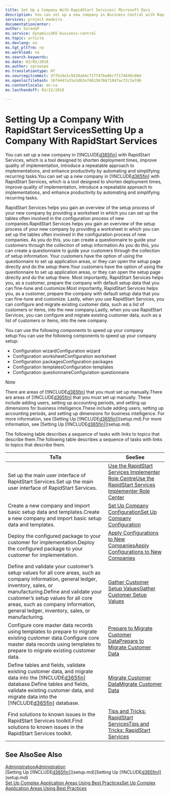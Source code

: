 ```yaml
---
title: Set Up a Company With RapidStart Services| Microsoft Docs
description: You can set up a new company in Business Central with RapidStart services, which is a tool designed to shorten deployment times, improve quality of implementation, introduce a repeatable approach to implementations, and enhance productivity by automating and simplifying recurring tasks.
services: project-madeira
documentationcenter: 
author: SorenGP
ms.service: dynamics365-business-central
ms.topic: article
ms.devlang: na
ms.tgt_pltfrm: na
ms.workload: na
ms.search.keywords: 
ms.date: 03/05/2018
ms.author: sgroespe
ms.translationtype: HT
ms.sourcegitcommit: d7fb34e1c9428a64c71ff47be8bcff174649c00d
ms.openlocfilehash: 16f444fa31e3d63a7d61567667184facf2c3a7d6
ms.contentlocale: en-ca
ms.lasthandoff: 03/22/2018

---
```

# <a name="setting-up-a-company-with-rapidstart-services"></a><span data-ttu-id="08417-103">Setting Up a Company With RapidStart Services</span><span class="sxs-lookup"><span data-stu-id="08417-103">Setting Up a Company With RapidStart Services</span></span>
<span data-ttu-id="08417-104">You can set up a new company in [!INCLUDE[d365fin](includes/d365fin_md.md)] with RapidStart Services, which is a tool designed to shorten deployment times, improve quality of implementation, introduce a repeatable approach to implementations, and enhance productivity by automating and simplifying recurring tasks.</span><span class="sxs-lookup"><span data-stu-id="08417-104">You can set up a new company in [!INCLUDE[d365fin](includes/d365fin_md.md)] with RapidStart Services, which is a tool designed to shorten deployment times, improve quality of implementation, introduce a repeatable approach to implementations, and enhance productivity by automating and simplifying recurring tasks.</span></span>  

<span data-ttu-id="08417-105">RapidStart Services helps you gain an overview of the setup process of your new company by providing a worksheet in which you can set up the tables often involved in the configuration process of new companies.</span><span class="sxs-lookup"><span data-stu-id="08417-105">RapidStart Services helps you gain an overview of the setup process of your new company by providing a worksheet in which you can set up the tables often involved in the configuration process of new companies.</span></span> <span data-ttu-id="08417-106">As you do this, you can create a questionnaire to guide your customers through the collection of setup information.</span><span class="sxs-lookup"><span data-stu-id="08417-106">As you do this, you can create a questionnaire to guide your customers through the collection of setup information.</span></span> <span data-ttu-id="08417-107">Your customers have the option of using the questionnaire to set up application areas, or they can open the setup page directly and do the setup there.</span><span class="sxs-lookup"><span data-stu-id="08417-107">Your customers have the option of using the questionnaire to set up application areas, or they can open the setup page directly and do the setup there.</span></span> <span data-ttu-id="08417-108">Most importantly, RapidStart Services helps you, as a customer, prepare the company with default setup data that you can fine-tune and customize.</span><span class="sxs-lookup"><span data-stu-id="08417-108">Most importantly, RapidStart Services helps you, as a customer, prepare the company with default setup data that you can fine-tune and customize.</span></span> <span data-ttu-id="08417-109">Lastly, when you use RapidStart Services, you can configure and migrate existing customer data, such as a list of customers or items, into the new company.</span><span class="sxs-lookup"><span data-stu-id="08417-109">Lastly, when you use RapidStart Services, you can configure and migrate existing customer data, such as a list of customers or items, into the new company.</span></span>

<span data-ttu-id="08417-110">You can use the following components to speed up your company setup:</span><span class="sxs-lookup"><span data-stu-id="08417-110">You can use the following components to speed up your company setup:</span></span>  

-   <span data-ttu-id="08417-111">Configuration wizard</span><span class="sxs-lookup"><span data-stu-id="08417-111">Configuration wizard</span></span>  
-   <span data-ttu-id="08417-112">Configuration worksheet</span><span class="sxs-lookup"><span data-stu-id="08417-112">Configuration worksheet</span></span>  
-   <span data-ttu-id="08417-113">Configuration packages</span><span class="sxs-lookup"><span data-stu-id="08417-113">Configuration packages</span></span>  
-   <span data-ttu-id="08417-114">Configuration templates</span><span class="sxs-lookup"><span data-stu-id="08417-114">Configuration templates</span></span>  
-   <span data-ttu-id="08417-115">Configuration questionnaire</span><span class="sxs-lookup"><span data-stu-id="08417-115">Configuration questionnaire</span></span>  

> [!Note]  
>  <span data-ttu-id="08417-116">There are areas of [!INCLUDE[d365fin](includes/d365fin_md.md)] that you must set up manually.</span><span class="sxs-lookup"><span data-stu-id="08417-116">There are areas of [!INCLUDE[d365fin](includes/d365fin_md.md)] that you must set up manually.</span></span> <span data-ttu-id="08417-117">These include adding users, setting up accounting periods, and setting up dimensions for business intelligence.</span><span class="sxs-lookup"><span data-stu-id="08417-117">These include adding users, setting up accounting periods, and setting up dimensions for business intelligence.</span></span> <span data-ttu-id="08417-118">For more information, see [Setting Up [!INCLUDE[d365fin](includes/d365fin_md.md)]](setup.md).</span><span class="sxs-lookup"><span data-stu-id="08417-118">For more information, see [Setting Up [!INCLUDE[d365fin](includes/d365fin_md.md)]](setup.md).</span></span>

 <span data-ttu-id="08417-119">The following table describes a sequence of tasks with links to topics that describe them.</span><span class="sxs-lookup"><span data-stu-id="08417-119">The following table describes a sequence of tasks with links to topics that describe them.</span></span>

|<span data-ttu-id="08417-120">**To**</span><span class="sxs-lookup"><span data-stu-id="08417-120">**To**</span></span>|<span data-ttu-id="08417-121">**See**</span><span class="sxs-lookup"><span data-stu-id="08417-121">**See**</span></span>|  
|------------|-------------|  
|<span data-ttu-id="08417-122">Set up the main user interface of RapidStart Services.</span><span class="sxs-lookup"><span data-stu-id="08417-122">Set up the main user interface of RapidStart Services.</span></span>|[<span data-ttu-id="08417-123">Use the RapidStart Services Implementer Role Centre</span><span class="sxs-lookup"><span data-stu-id="08417-123">Use the RapidStart Services Implementer Role Center</span></span>](admin-how-to-use-the-rapidstart-services-role-center-to-track-progress.md)|  
|<span data-ttu-id="08417-124">Create a new company and import basic setup data and templates.</span><span class="sxs-lookup"><span data-stu-id="08417-124">Create a new company and import basic setup data and templates.</span></span>|[<span data-ttu-id="08417-125">Set Up Company Configuration</span><span class="sxs-lookup"><span data-stu-id="08417-125">Set Up Company Configuration</span></span>](admin-set-up-company-configuration.md)|  
|<span data-ttu-id="08417-126">Deploy the configured package to your customer for implementation.</span><span class="sxs-lookup"><span data-stu-id="08417-126">Deploy the configured package to your customer for implementation.</span></span>|[<span data-ttu-id="08417-127">Apply Configurations to New Companies</span><span class="sxs-lookup"><span data-stu-id="08417-127">Apply Configurations to New Companies</span></span>](admin-apply-configuration-to-new-companies.md)|
|<span data-ttu-id="08417-128">Define and validate your customer’s setup values for all core areas, such as company information, general ledger, inventory, sales, or manufacturing.</span><span class="sxs-lookup"><span data-stu-id="08417-128">Define and validate your customer’s setup values for all core areas, such as company information, general ledger, inventory, sales, or manufacturing.</span></span>|[<span data-ttu-id="08417-129">Gather Customer Setup Values</span><span class="sxs-lookup"><span data-stu-id="08417-129">Gather Customer Setup Values</span></span>](admin-gather-customer-setup-values.md)|  
|<span data-ttu-id="08417-130">Configure core master data records using templates to prepare to migrate existing customer data.</span><span class="sxs-lookup"><span data-stu-id="08417-130">Configure core master data records using templates to prepare to migrate existing customer data.</span></span>|[<span data-ttu-id="08417-131">Prepare to Migrate Customer Data</span><span class="sxs-lookup"><span data-stu-id="08417-131">Prepare to Migrate Customer Data</span></span>](admin-use-templates-to-prepare-customer-data-for-migration.md)|  
|<span data-ttu-id="08417-132">Define tables and fields, validate existing customer data, and migrate data into the [!INCLUDE[d365fin](includes/d365fin_md.md)] database.</span><span class="sxs-lookup"><span data-stu-id="08417-132">Define tables and fields, validate existing customer data, and migrate data into the [!INCLUDE[d365fin](includes/d365fin_md.md)] database.</span></span>|[<span data-ttu-id="08417-133">Migrate Customer Data</span><span class="sxs-lookup"><span data-stu-id="08417-133">Migrate Customer Data</span></span>](admin-migrate-customer-data.md)|  
|<span data-ttu-id="08417-134">Find solutions to known issues in the RapidStart Services toolkit.</span><span class="sxs-lookup"><span data-stu-id="08417-134">Find solutions to known issues in the RapidStart Services toolkit.</span></span>|[<span data-ttu-id="08417-135">Tips and Tricks: RapidStart Services</span><span class="sxs-lookup"><span data-stu-id="08417-135">Tips and Tricks: RapidStart Services</span></span>](admin-tips-and-tricks-rapidstart-services.md)|  

## <a name="see-also"></a><span data-ttu-id="08417-136">See Also</span><span class="sxs-lookup"><span data-stu-id="08417-136">See Also</span></span>  
[<span data-ttu-id="08417-137">Administration</span><span class="sxs-lookup"><span data-stu-id="08417-137">Administration</span></span>](admin-setup-and-administration.md)  
<span data-ttu-id="08417-138">[Setting Up [!INCLUDE[d365fin](includes/d365fin_md.md)]](setup.md)</span><span class="sxs-lookup"><span data-stu-id="08417-138">[Setting Up [!INCLUDE[d365fin](includes/d365fin_md.md)]](setup.md)</span></span>  
[<span data-ttu-id="08417-139">Set Up Complex Application Areas Using Best Practices</span><span class="sxs-lookup"><span data-stu-id="08417-139">Set Up Complex Application Areas Using Best Practices</span></span>](set-up-complex-application-areas-using-best-practices.md)   

